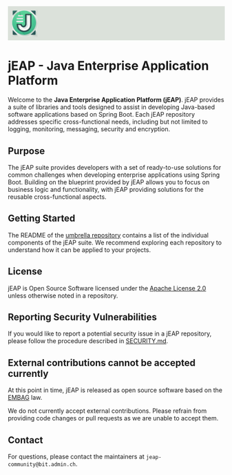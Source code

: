 ![Header](./header.png)

# jEAP - Java Enterprise Application Platform

Welcome to the **Java Enterprise Application Platform (jEAP)**. jEAP provides a suite of
libraries and tools designed to assist in developing Java-based software applications based on Spring Boot.
Each jEAP repository addresses specific cross-functional needs, including but not limited to logging, monitoring,
messaging, security and encryption.

## Purpose

The jEAP suite provides developers with a set of ready-to-use solutions for common challenges when developing enterprise
applications using Spring Boot. Building on the blueprint provided by jEAP allows you to focus on business logic and
functionality, with jEAP providing solutions for the reusable cross-functional aspects.

## Getting Started

The README of the [umbrella repository](https://github.com/jeap-admin-ch/jeap) contains a list of the individual components of the jEAP suite.
We recommend exploring each repository to understand how it can be applied to your projects.

## License

jEAP is Open Source Software licensed under the [Apache License 2.0](https://github.com/jeap-admin-ch/jeap/blob/main/LICENSE) unless otherwise noted in a repository.

## Reporting Security Vulnerabilities

If you would like to report a potential security issue in a jEAP repository, please follow the procedure described in
[SECURITY.md](https://github.com/jeap-admin-ch/jeap/blob/main/SECURITY.md).

## External contributions cannot be accepted currently

At this point in time, jEAP is released as open source software based on the
[EMBAG](https://www.fedlex.admin.ch/eli/cc/2023/682/de) law.

We do not currently accept external contributions. Please refrain from providing code changes or pull requests as we are
unable to accept them.

## Contact

For questions, please contact the maintainers at `jeap-community@bit.admin.ch`.
